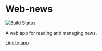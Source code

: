 # Web-news
[![Build Status](https://travis-ci.org/jope25/Web-news.svg?branch=master)](https://travis-ci.org/jope25/Web-news)

A web app for reading and managing news.

[Link to app](https://web-news.herokuapp.com/)

